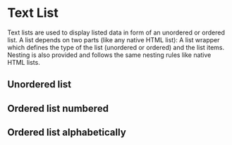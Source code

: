 # Text List

Text lists are used to display listed data in form of an unordered or ordered list. A list depends on two parts (like any native HTML list): A list wrapper which defines the type of the list (unordered or ordered) and the list items. Nesting is also provided and follows the same nesting rules like native HTML lists.

## Unordered list

<Playground :themeable="true">
  <template v-slot="{theme}">
    <p-text-list :theme="theme">
      <p-text-list-item>First level - Lorem ipsum dolor sit amet</p-text-list-item>
      <p-text-list-item>
        Lorem ipsum dolor sit amet <a href="#">linked text</a> et, <b>bold text</b> &amp; <strong>strong text</strong>
        <p-text-list :theme="theme">
          <p-text-list-item>Second level - Lorem ipsum dolor sit amet</p-text-list-item>
          <p-text-list-item>Lorem ipsum</p-text-list-item>
        </p-text-list>
      </p-text-list-item>
      <p-text-list-item>First level - Lorem ipsum dolor sit amet</p-text-list-item>
    </p-text-list>
  </template>
</Playground>

## Ordered list numbered

<Playground :themeable="true">
  <template v-slot="{theme}">
    <p-text-list list-type="ordered" :theme="theme">
      <p-text-list-item>First level - Lorem ipsum dolor sit amet</p-text-list-item>
      <p-text-list-item>
        Lorem ipsum dolor sit amet <a href="#">linked text</a> et, <b>bold text</b> &amp; <strong>strong text</strong>
        <p-text-list list-type="ordered" :theme="theme">
          <p-text-list-item>Second level - Lorem ipsum dolor sit amet</p-text-list-item>
          <p-text-list-item>Lorem ipsum</p-text-list-item>
        </p-text-list>
      </p-text-list-item>
      <p-text-list-item>First level - Lorem ipsum dolor sit amet</p-text-list-item>
    </p-text-list>
  </template>
</Playground>

## Ordered list alphabetically

<Playground :themeable="true">
  <template v-slot="{theme}">
    <p-text-list list-type="ordered" order-type="alphabetically" :theme="theme">
      <p-text-list-item>First level - Lorem ipsum dolor sit amet</p-text-list-item>
      <p-text-list-item>
        Lorem ipsum dolor sit amet <a href="#">linked text</a> et, <b>bold text</b> &amp; <strong>strong text</strong>
        <p-text-list list-type="ordered" order-type="alphabetically" :theme="theme">
          <p-text-list-item>Second level - Lorem ipsum dolor sit amet</p-text-list-item>
          <p-text-list-item>Lorem ipsum</p-text-list-item>
        </p-text-list>
      </p-text-list-item>
      <p-text-list-item>First level - Lorem ipsum dolor sit amet</p-text-list-item>
    </p-text-list>
  </template>
</Playground>



